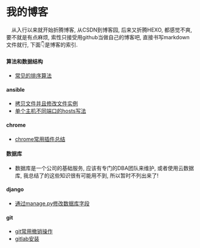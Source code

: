 # 我的博客

&emsp;从入行以来就开始折腾博客, 从CSDN到博客园, 后来又折腾HEXO, 都感觉不爽, 要不就是有点麻烦, 索性只接受用github当做自己的博客吧, 直接书写markdown文件就行, 下面👇是博客的索引.

#### 算法和数据结构

* [常见的排序算法](https://github.com/hellorocky/blog/tree/master/algorithm/sort)

#### ansible

* [拷贝文件并且修改文件实例](https://github.com/hellorocky/blog/blob/master/ansible/1.%E6%8B%B7%E8%B4%9D%E8%BD%AF%E4%BB%B6%E5%B9%B6%E4%B8%94%E4%BF%AE%E6%94%B9%E9%85%8D%E7%BD%AE%E6%96%87%E4%BB%B6.md)
* [单个主机不同端口的hosts写法](https://github.com/hellorocky/blog/blob/master/ansible/2.%E5%8D%95%E4%B8%AA%E4%B8%BB%E6%9C%BA%E4%B8%8D%E5%90%8C%E7%AB%AF%E5%8F%A3%E7%9A%84hosts%E5%86%99%E6%B3%95.md)

#### chrome

* [chrome常用插件总结](https://github.com/hellorocky/blog/blob/master/chrome/1.chrome%E5%B8%B8%E7%94%A8%E6%8F%92%E4%BB%B6%E6%80%BB%E7%BB%93.md)


#### 数据库

* 数据库是一个公司的基础服务, 应该有专门的DBA团队来维护, 或者使用云数据库, 我总结了的这些知识很有可能用不到, 所以暂时不列出来了!

#### django

* [通过manage.py修改数据库字段](https://github.com/hellorocky/blog/blob/master/django/1.%E9%80%9A%E8%BF%87manage.py%E4%BF%AE%E6%94%B9%E6%95%B0%E6%8D%AE%E5%BA%93%E5%AD%97%E6%AE%B5.md)

#### git

* [git常用撤销操作](https://github.com/hellorocky/blog/blob/master/git/1.git%E5%B8%B8%E7%94%A8%E6%92%A4%E9%94%80%E6%93%8D%E4%BD%9C.md)
* [gitlab安装](https://github.com/hellorocky/blog/blob/master/gitlab/1.gitlab%E5%AE%89%E8%A3%85%E6%95%99%E7%A8%8B.md)

